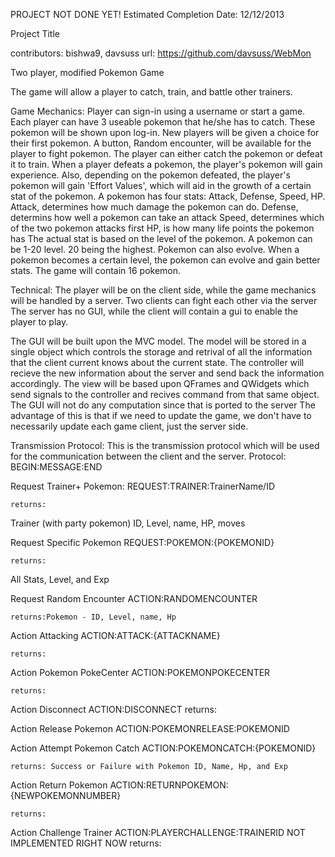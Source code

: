 PROJECT NOT DONE YET!
Estimated Completion Date: 12/12/2013

Project Title

contributors: bishwa9, davsuss
url: https://github.com/davsuss/WebMon

Two player, modified Pokemon Game

The game will allow a player to catch, train, and battle other trainers.

Game Mechanics:
Player can sign-in using a username or start a game.
Each player can have 3 useable pokemon that he/she has to catch.
These pokemon will be shown upon log-in. New players will be given a choice for their first pokemon.
A button, Random encounter, will be available for the player to fight pokemon. 
The player can either catch the pokemon or defeat it to train. 
When a player defeats a pokemon, the player's pokemon will gain experience. 
Also, depending on the pokemon defeated, the player's pokemon will gain 'Effort Values', which will aid in the growth of a certain stat of the pokemon.
A pokemon has four stats: Attack, Defense, Speed, HP. 
	Attack, determines how much damage the pokemon can do.
	Defense, determins how well a pokemon can take an attack
	Speed, determines which of the two pokemon attacks first
	HP, is how many life points the pokemon has
The actual stat is based on the level of the pokemon. A pokemon can be 1-20 level. 20 being the highest. 
Pokemon can also evolve. When a pokemon becomes a certain level, the pokemon can evolve and gain better stats.
The game will contain 16 pokemon.

Technical:
The player will be on the client side, while the game mechanics will be handled by a server.
Two clients can fight each other via the server
The server has no GUI, while the client will contain a gui to enable the player to play.

The GUI will be built upon the MVC model. 
	The model will be stored in a single object which controls the storage and retrival of all the information that the client current knows about the current state.
	The controller will recieve the new information about the server and send back the information accordingly. 
	The view will be based upon QFrames and QWidgets which send signals to the controller and recives command from that same object.
The GUI will not do any computation since that is ported to the server
	The advantage of this is that if we need to update the game, we don't have to necessarily update each game client, just the server side.

Transmission Protocol:
This is the transmission protocol which will be used for the communication between the client and the server.
Protocol: 
BEGIN:MESSAGE:END


Request Trainer+ Pokemon:
REQUEST:TRAINER:TrainerName/ID

    returns: 
Trainer (with party pokemon)
ID, Level, name, HP, moves

Request Specific Pokemon
REQUEST:POKEMON:{POKEMONID}

    returns:
All Stats, Level, and Exp

Request Random Encounter
ACTION:RANDOMENCOUNTER

    returns:Pokemon - ID, Level, name, Hp

Action Attacking
ACTION:ATTACK:{ATTACKNAME}

    returns:

Action Pokemon PokeCenter
ACTION:POKEMONPOKECENTER

    returns:
Action Disconnect 
ACTION:DISCONNECT
    returns:

Action Release Pokemon
ACTION:POKEMONRELEASE:POKEMONID

Action Attempt Pokemon Catch
ACTION:POKEMONCATCH:{POKEMONID}

    returns: Success or Failure with Pokemon ID, Name, Hp, and Exp
Action Return Pokemon
ACTION:RETURNPOKEMON:{NEWPOKEMONNUMBER}

    returns: 

Action Challenge Trainer
ACTION:PLAYERCHALLENGE:TRAINERID
    NOT IMPLEMENTED RIGHT NOW
    returns:

